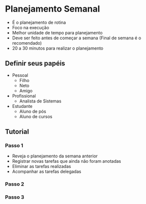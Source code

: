 # Planejamento Semanal

- É o planejamento de rotina
- Foco na execução
- Melhor unidade de tempo para planejamento
- Deve ser feito antes de começar a semana (Final de semana é o recomendado)
- 20 a 30 minutos para realizar o planejamento

## Definir seus papéis

- Pessoal
	- Filho
	- Neto
	- Amigo
- Profissional
	- Analista de Sistemas
- Estudante
	- Aluno de pós
	- Aluno de cursos

## Tutorial

### Passo 1

- Reveja o planejamento da semana anterior
- Registrar novas tarefas que ainda não foram anotadas
- Eliminar as tarefas realizadas
- Acompanhar as tarefas delegadas

### Passo 2



### Passo 3



<!--stackedit_data:
eyJoaXN0b3J5IjpbLTcyNjE2NDIxMCwtNDY5OTIwNjQwLC0yNz
Q1NzAyMDNdfQ==
-->